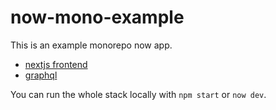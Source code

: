 # now-mono-example

This is an example monorepo now app.

* [nextjs frontend](https://now-mono-demo.dkonsumer.now.sh/)
* [graphql](https://now-mono-demo.dkonsumer.now.sh/graphql)

You can run the whole stack locally with `npm start` or `now dev`.